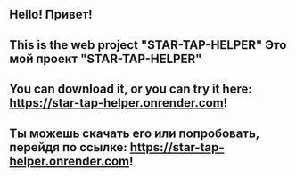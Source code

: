 ## Hello! Привет!
## This is the web project "STAR-TAP-HELPER" Это мой проект "STAR-TAP-HELPER"
## You can download it, or you can try it here: https://star-tap-helper.onrender.com! 
## Ты можешь скачать его или попробовать, перейдя по ссылке: https://star-tap-helper.onrender.com!
